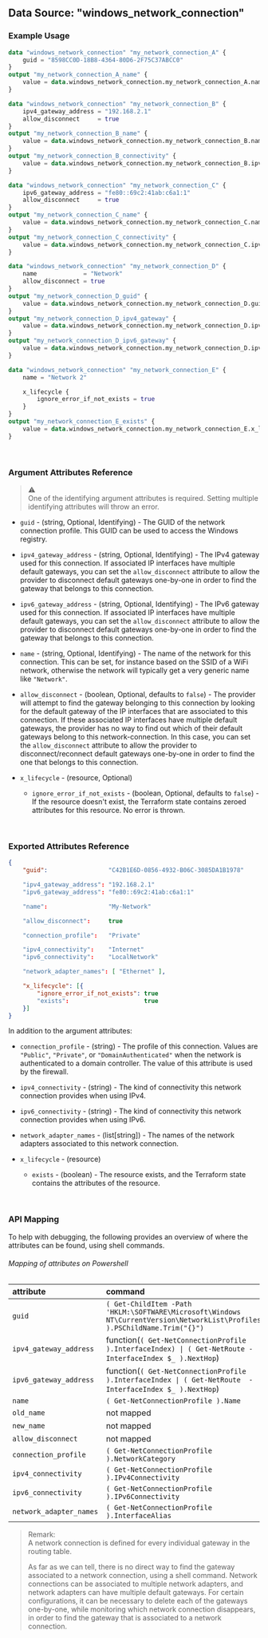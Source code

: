 ## Data Source: "windows_network_connection"

### Example Usage

```terraform
data "windows_network_connection" "my_network_connection_A" {
    guid = "8598CC0D-18B8-4364-80D6-2F75C37ABCC0"
}
output "my_network_connection_A_name" {
    value = data.windows_network_connection.my_network_connection_A.name
}
```

```terraform
data "windows_network_connection" "my_network_connection_B" {
    ipv4_gateway_address = "192.168.2.1"
    allow_disconnect     = true
}
output "my_network_connection_B_name" {
    value = data.windows_network_connection.my_network_connection_B.name
}
output "my_network_connection_B_connectivity" {
    value = data.windows_network_connection.my_network_connection_B.ipv4_connectivity
}
```

```terraform
data "windows_network_connection" "my_network_connection_C" {
    ipv6_gateway_address = "fe80::69c2:41ab:c6a1:1"
    allow_disconnect     = true
}
output "my_network_connection_C_name" {
    value = data.windows_network_connection.my_network_connection_C.name
}
output "my_network_connection_C_connectivity" {
    value = data.windows_network_connection.my_network_connection_C.ipv6_connectivity
}
```

```terraform
data "windows_network_connection" "my_network_connection_D" {
    name             = "Network"
    allow_disconnect = true
}
output "my_network_connection_D_guid" {
    value = data.windows_network_connection.my_network_connection_D.guid
}
output "my_network_connection_D_ipv4_gateway" {
    value = data.windows_network_connection.my_network_connection_D.ipv4_gateway_address
}
output "my_network_connection_D_ipv6_gateway" {
    value = data.windows_network_connection.my_network_connection_D.ipv6_gateway_address
}
```

```terraform
data "windows_network_connection" "my_network_connection_E" {
    name = "Network 2"

    x_lifecycle {
        ignore_error_if_not_exists = true
    }
}
output "my_network_connection_E_exists" {
    value = data.windows_network_connection.my_network_connection_E.x_lifecycle[0].exists
}
```

<br/>

### Argument Attributes Reference

> :warning:  
> One of the identifying argument attributes is required.  Setting multiple identifying attributes will throw an error. 

- `guid` - (string, Optional, Identifying) -  The GUID of the network connection profile.  This GUID can be used to access the Windows registry.

- `ipv4_gateway_address` - (string, Optional, Identifying) -  The IPv4 gateway used for this connection.  If associated IP interfaces have multiple default gateways, you can set the `allow_disconnect` attribute to allow the provider to disconnect default gateways  one-by-one in order to find the gateway that belongs to this connection.

- `ipv6_gateway_address` - (string, Optional, Identifying) -  The IPv6 gateway used for this connection.  If associated IP interfaces have multiple default gateways, you can set the `allow_disconnect` attribute to allow the provider to disconnect default gateways  one-by-one in order to find the gateway that belongs to this connection.

- `name` - (string, Optional, Identifying) -  The name of the network for this connection.  This can be set, for instance based on the SSID of a WiFi network, otherwise the network will typically get a very generic name like `"Network"`.

- `allow_disconnect` - (boolean, Optional, defaults to `false`) -  The provider will attempt to find the gateway belonging to this connection by looking for the default gateway of the IP interfaces that are associated to this connection.  If these associated IP interfaces have multiple default gateways, the provider has no way to find out which of their default gateways belong to this network-connection.  In this case, you can set the `allow_disconnect` attribute to allow the provider to disconnect/reconnect default gateways one-by-one in order to find the one that belongs to this connection.

- `x_lifecycle` - (resource, Optional)

  - `ignore_error_if_not_exists` - (boolean, Optional, defaults to `false`) -  If the resource doesn't exist, the Terraform state contains zeroed attributes for this resource.  No error is thrown.

<br/>

### Exported Attributes Reference

```json
{
    "guid":                 "C42B1E6D-0856-4932-B06C-3085DA1B1978"

    "ipv4_gateway_address": "192.168.2.1"
    "ipv6_gateway_address": "fe80::69c2:41ab:c6a1:1"

    "name":                 "My-Network"

    "allow_disconnect":     true

    "connection_profile":   "Private"

    "ipv4_connectivity":    "Internet"
    "ipv6_connectivity":    "LocalNetwork"

    "network_adapter_names": [ "Ethernet" ],

    "x_lifecycle": [{
        "ignore_error_if_not_exists": true
        "exists":                     true
    }]      
}
```

In addition to the argument attributes:

- `connection_profile` - (string) -  The profile of this connection.  Values are `"Public"`, `"Private"`, or `"DomainAuthenticated"` when the network is authenticated to a domain controller.  The value of this attribute is used by the firewall.

- `ipv4_connectivity` - (string) -  The kind of connectivity this network connection provides when using IPv4.

- `ipv6_connectivity` - (string) -  The kind of connectivity this network connection provides when using IPv6.

- `network_adapter_names` - (list[string]) -  The names of the network adapters associated to this network connection.

- `x_lifecycle` - (resource)

  - `exists` - (boolean) -  The resource exists, and the Terraform state contains the attributes of the resource.

<br/>

### API Mapping

To help with debugging, the following provides an overview of where the attributes can be found, using shell commands.

###### Mapping of attributes on Powershell

attribute                             | command
:-------------------------------------|:------------
`guid`                                | `( Get-ChildItem -Path 'HKLM:\SOFTWARE\Microsoft\Windows NT\CurrentVersion\NetworkList\Profiles' ).PSChildName.Trim("{}")`
`ipv4_gateway_address`                | function(`( Get-NetConnectionProfile ).InterfaceIndex) \| ( Get-NetRoute -InterfaceIndex $_ ).NextHop`)
`ipv6_gateway_address`                | function(`( Get-NetConnectionProfile ).InterfaceIndex \| ( Get-NetRoute  -InterfaceIndex $_ ).NextHop`)
`name`                                | `( Get-NetConnectionProfile ).Name`
`old_name`                            | not mapped
`new_name`                            | not mapped
`allow_disconnect`                    | not mapped
`connection_profile`                  | `( Get-NetConnectionProfile ).NetworkCategory`
`ipv4_connectivity`                   | `( Get-NetConnectionProfile ).IPv4Connectivity`
`ipv6_connectivity`                   | `( Get-NetConnectionProfile ).IPv6Connectivity`
`network_adapter_names`               | `( Get-NetConnectionProfile ).InterfaceAlias`

> Remark:  
> A network connection is defined for every individual gateway in the routing table.
> 
> As far as we can tell, there is no direct way to find the gateway associated to a network connection, using a shell command.
> Network connections can be associated to multiple network adapters, and network adapters can have multiple default gateways.  For certain configurations, it can be necessary to delete each of the gateways one-by-one, while monitoring which network connection disappears, in order to find the gateway that is associated to a network connection.

<br/>
